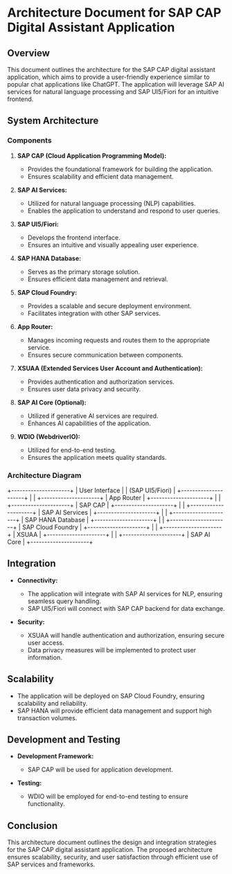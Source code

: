 # Architecture Document for SAP CAP Digital Assistant Application

## Overview
This document outlines the architecture for the SAP CAP digital assistant application, which aims to provide a user-friendly experience similar to popular chat applications like ChatGPT. The application will leverage SAP AI services for natural language processing and SAP UI5/Fiori for an intuitive frontend.

## System Architecture

### Components
1. **SAP CAP (Cloud Application Programming Model):**
   - Provides the foundational framework for building the application.
   - Ensures scalability and efficient data management.

2. **SAP AI Services:**
   - Utilized for natural language processing (NLP) capabilities.
   - Enables the application to understand and respond to user queries.

3. **SAP UI5/Fiori:**
   - Develops the frontend interface.
   - Ensures an intuitive and visually appealing user experience.

4. **SAP HANA Database:**
   - Serves as the primary storage solution.
   - Ensures efficient data management and retrieval.

5. **SAP Cloud Foundry:**
   - Provides a scalable and secure deployment environment.
   - Facilitates integration with other SAP services.

6. **App Router:**
   - Manages incoming requests and routes them to the appropriate service.
   - Ensures secure communication between components.

7. **XSUAA (Extended Services User Account and Authentication):**
   - Provides authentication and authorization services.
   - Ensures user data privacy and security.

8. **SAP AI Core (Optional):**
   - Utilized if generative AI services are required.
   - Enhances AI capabilities of the application.

9. **WDIO (WebdriverIO):**
   - Utilized for end-to-end testing.
   - Ensures the application meets quality standards.

### Architecture Diagram


+---------------------+
|   User Interface    |
| (SAP UI5/Fiori)     |
+---------------------+
         |
         |
+---------------------+
|   App Router        |
+---------------------+
         |
         |
+---------------------+
|   SAP CAP           |
+---------------------+
         |
         |
+---------------------+
|   SAP AI Services   |
+---------------------+
         |
         |
+---------------------+
|   SAP HANA Database |
+---------------------+
         |
         |
+---------------------+
|   SAP Cloud Foundry |
+---------------------+
         |
         |
+---------------------+
|   XSUAA             |
+---------------------+
         |
         |
+---------------------+
|   SAP AI Core       |
+---------------------+



## Integration
- **Connectivity:**
  - The application will integrate with SAP AI services for NLP, ensuring seamless query handling.
  - SAP UI5/Fiori will connect with SAP CAP backend for data exchange.

- **Security:**
  - XSUAA will handle authentication and authorization, ensuring secure user access.
  - Data privacy measures will be implemented to protect user information.

## Scalability
- The application will be deployed on SAP Cloud Foundry, ensuring scalability and reliability.
- SAP HANA will provide efficient data management and support high transaction volumes.

## Development and Testing
- **Development Framework:**
  - SAP CAP will be used for application development.

- **Testing:**
  - WDIO will be employed for end-to-end testing to ensure functionality.

## Conclusion
This architecture document outlines the design and integration strategies for the SAP CAP digital assistant application. The proposed architecture ensures scalability, security, and user satisfaction through efficient use of SAP services and frameworks.
